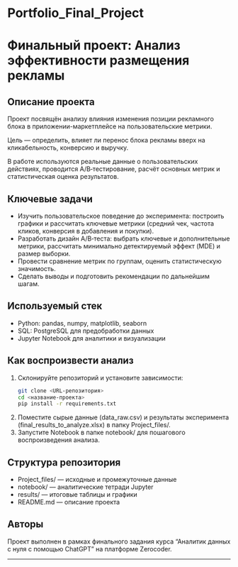 # Portfolio_Final_Project

# Финальный проект: Анализ эффективности размещения рекламы

## Описание проекта

Проект посвящён анализу влияния изменения позиции рекламного блока в приложении-маркетплейсе на пользовательские метрики. 

Цель — определить, влияет ли перенос блока рекламы вверх на кликабельность, конверсию и выручку. 

В работе используются реальные данные о пользовательских действиях, проводится A/B‑тестирование, расчёт основных метрик и статистическая оценка результатов.

## Ключевые задачи

- Изучить пользовательское поведение до эксперимента: построить графики и рассчитать ключевые метрики (средний чек, частота кликов, конверсия в добавления и покупки).
- Разработать дизайн A/B‑теста: выбрать ключевые и дополнительные метрики, рассчитать минимально детектируемый эффект (MDE) и размер выборки.
- Провести сравнение метрик по группам, оценить статистическую значимость.
- Сделать выводы и подготовить рекомендации по дальнейшим шагам.

## Используемый стек

- Python: pandas, numpy, matplotlib, seaborn
- SQL: PostgreSQL для предобработки данных
- Jupyter Notebook для аналитики и визуализации

## Как воспроизвести анализ

1. Склонируйте репозиторий и установите зависимости:
   ```bash
   git clone <URL-репозитория>
   cd <название-проекта>
   pip install -r requirements.txt
   ```
2. Поместите сырые данные (data_raw.csv) и результаты эксперимента (final_results_to_analyze.xlsx) в папку Project_files/.
3. Запустите Notebook в папке notebook/ для пошагового воспроизведения анализа.

## Структура репозитория

- Project_files/ — исходные и промежуточные данные
- notebook/ — аналитические тетради Jupyter
- results/ — итоговые таблицы и графики
- README.md — описание проекта

## Авторы

Проект выполнен в рамках финального задания курса “Аналитик данных с нуля с помощью ChatGPT” на платформе Zerocoder.

***

